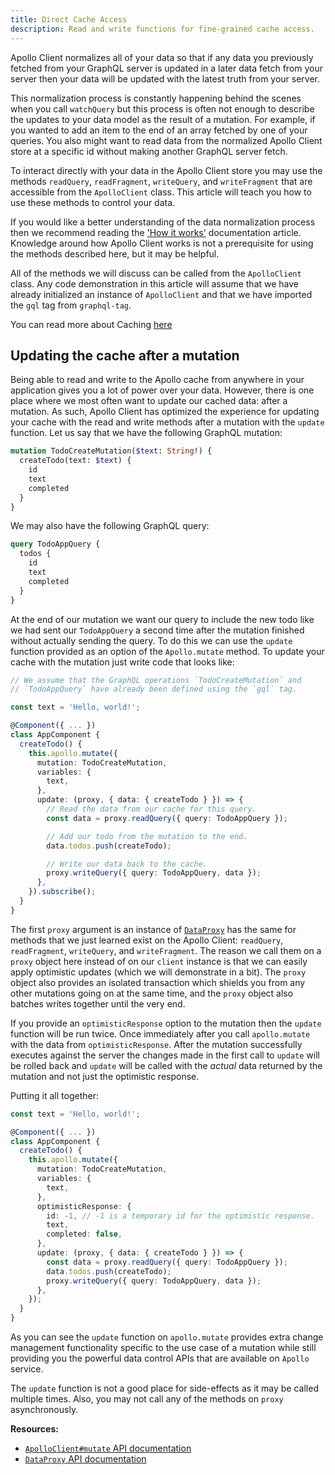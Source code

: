 ```yaml
---
title: Direct Cache Access
description: Read and write functions for fine-grained cache access.
---
```


Apollo Client normalizes all of your data so that if any data you previously fetched from your GraphQL server is updated in a later data fetch from your server then your data will be updated with the latest truth from your server.

This normalization process is constantly happening behind the scenes when you call `watchQuery` but this process is often not enough to describe the updates to your data model as the result of a mutation. For example, if you wanted to add an item to the end of an array fetched by one of your queries. You also might want to read data from the normalized Apollo Client store at a specific id without making another GraphQL server fetch.

To interact directly with your data in the Apollo Client store you may use the methods `readQuery`, `readFragment`, `writeQuery`, and `writeFragment` that are accessible from the `ApolloClient` class. This article will teach you how to use these methods to control your data.

If you would like a better understanding of the data normalization process then we recommend reading the ['How it works'][] documentation article. Knowledge around how Apollo Client works is not a prerequisite for using the methods described here, but it may be helpful.

['How it works']: how-it-works.html

All of the methods we will discuss can be called from the `ApolloClient` class. Any code demonstration in this article will assume that we have already initialized an instance of `ApolloClient` and that we have imported the `gql` tag from `graphql-tag`.

You can read more about Caching [here](../basics/caching.html)

<h2 id="updating-the-cache-after-a-mutation">Updating the cache after a mutation</h2>

Being able to read and write to the Apollo cache from anywhere in your application gives you a lot of power over your data. However, there is one place where we most often want to update our cached data: after a mutation. As such, Apollo Client has optimized the experience for updating your cache with the read and write methods after a mutation with the `update` function. Let us say that we have the following GraphQL mutation:

```graphql
mutation TodoCreateMutation($text: String!) {
  createTodo(text: $text) {
    id
    text
    completed
  }
}
```

We may also have the following GraphQL query:

```graphql
query TodoAppQuery {
  todos {
    id
    text
    completed
  }
}
```

At the end of our mutation we want our query to include the new todo like we had sent our `TodoAppQuery` a second time after the mutation finished without actually sending the query. To do this we can use the `update` function provided as an option of the `Apollo.mutate` method. To update your cache with the mutation just write code that looks like:

```ts
// We assume that the GraphQL operations `TodoCreateMutation` and
// `TodoAppQuery` have already been defined using the `gql` tag.

const text = 'Hello, world!';

@Component({ ... })
class AppComponent {
  createTodo() {
    this.apollo.mutate({
      mutation: TodoCreateMutation,
      variables: {
        text,
      },
      update: (proxy, { data: { createTodo } }) => {
        // Read the data from our cache for this query.
        const data = proxy.readQuery({ query: TodoAppQuery });

        // Add our todo from the mutation to the end.
        data.todos.push(createTodo);

        // Write our data back to the cache.
        proxy.writeQuery({ query: TodoAppQuery, data });
      },
    }).subscribe();
  }
}
```

The first `proxy` argument is an instance of [`DataProxy`][] has the same for methods that we just learned exist on the Apollo Client: `readQuery`, `readFragment`, `writeQuery`, and `writeFragment`. The reason we call them on a `proxy` object here instead of on our `client` instance is that we can easily apply optimistic updates (which we will demonstrate in a bit). The `proxy` object also provides an isolated transaction which shields you from any other mutations going on at the same time, and the `proxy` object also batches writes together until the very end.

[`DataProxy`]: apollo-client-api.html#DataProxy

If you provide an `optimisticResponse` option to the mutation then the `update` function will be run twice. Once immediately after you call `apollo.mutate` with the data from `optimisticResponse`. After the mutation successfully executes against the server the changes made in the first call to `update` will be rolled back and `update` will be called with the *actual* data returned by the mutation and not just the optimistic response.

Putting it all together:

```ts
const text = 'Hello, world!';

@Component({ ... })
class AppComponent {
  createTodo() {
    this.apollo.mutate({
      mutation: TodoCreateMutation,
      variables: {
        text,
      },
      optimisticResponse: {
        id: -1, // -1 is a temporary id for the optimistic response.
        text,
        completed: false,
      },
      update: (proxy, { data: { createTodo } }) => {
        const data = proxy.readQuery({ query: TodoAppQuery });
        data.todos.push(createTodo);
        proxy.writeQuery({ query: TodoAppQuery, data });
      },
    });
  }
}
```

As you can see the `update` function on `apollo.mutate` provides extra change management functionality specific to the use case of a mutation while still providing you the powerful data control APIs that are available on `Apollo` service.

The `update` function is not a good place for side-effects as it may be called multiple times. Also, you may not call any of the methods on `proxy` asynchronously.

**Resources:**

- [`ApolloClient#mutate` API documentation](apollo-client-api.html#ApolloClient.mutate)
- [`DataProxy` API documentation](apollo-client-api.html#DataProxy)
